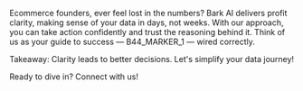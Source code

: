 Ecommerce founders, ever feel lost in the numbers? Bark AI delivers profit clarity, making sense of your data in days, not weeks. With our approach, you can take action confidently and trust the reasoning behind it. Think of us as your guide to success — B44_MARKER_1 — wired correctly. 

Takeaway: Clarity leads to better decisions. Let's simplify your data journey! 

Ready to dive in? Connect with us!
